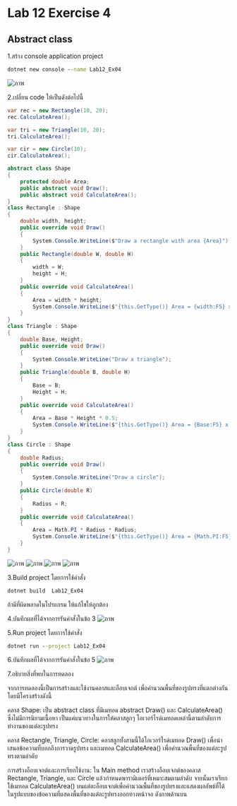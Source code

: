 # Lab 12 Exercise 4

## Abstract class

1.สร้าง console application project

```cmd
dotnet new console --name Lab12_Ex04
```
![ภาพ](https://github.com/AnchisaPhetnoi/03376836-OOP-2566-Lab-12/assets/144197034/40ec53b6-7cd7-480e-ade5-3ae66a941dcd)

2.เปลี่ยน code ให้เป็นดังต่อไปนี้

```cs
var rec = new Rectangle(10, 20);
rec.CalculateArea();

var tri = new Triangle(10, 20);
tri.CalculateArea();

var cir = new Circle(10);
cir.CalculateArea();

abstract class Shape
{
    protected double Area;
    public abstract void Draw();
    public abstract void CalculateArea();
}
class Rectangle : Shape
{
    double width, height;
    public override void Draw()
    {
        System.Console.WriteLine($"Draw a rectangle with area {Area}");
    }
    public Rectangle(double W, double H)
    {
        width = W;
        height = H;
    }
    public override void CalculateArea()
    {
        Area = width * height;
        System.Console.WriteLine($"{this.GetType()} Area = {width:F5} x {height:F5} = {Area:F5} unit(s)");
    }
}
class Triangle : Shape
{
    double Base, Height;
    public override void Draw()
    {
        System.Console.WriteLine("Draw a triangle");
    }
    public Triangle(double B, double H)
    {
        Base = B;
        Height = H;
    }
    public override void CalculateArea()
    {
        Area = Base * Height * 0.5;
        System.Console.WriteLine($"{this.GetType()} Area = {Base:F5} x {Height:F5} x 1/2  = {Area:F5} unit(s)");
    }
}
class Circle : Shape
{
    double Radius;
    public override void Draw()
    {
        System.Console.WriteLine("Draw a circle");
    }
    public Circle(double R)
    {
        Radius = R;
    }
    public override void CalculateArea()
    {
        Area = Math.PI * Radius * Radius;
        System.Console.WriteLine($"{this.GetType()} Area = {Math.PI:F5} x {Radius} ^2  = {Area:F5} unit(s)");
    }
}
```
![ภาพ](https://github.com/AnchisaPhetnoi/03376836-OOP-2566-Lab-12/assets/144197034/492235fc-2813-452e-a040-20e1bf78e1cb)
![ภาพ](https://github.com/AnchisaPhetnoi/03376836-OOP-2566-Lab-12/assets/144197034/d00070a9-bb5e-4a5c-9db2-a54251c59d8b)
![ภาพ](https://github.com/AnchisaPhetnoi/03376836-OOP-2566-Lab-12/assets/144197034/98cb5e7b-180c-434f-b711-8594003c9826)
![ภาพ](https://github.com/AnchisaPhetnoi/03376836-OOP-2566-Lab-12/assets/144197034/d515000f-f0ae-4310-947f-d2ac552c73f8)

3.Build project โดยการใช้คำสั่ง

```cmd
dotnet build  Lab12_Ex04
```

ถ้ามีที่ผิดพลาดในโปรแกรม ให้แก้ไขให้ถูกต้อง

4.บันทึกผลที่ได้จากการรันคำสั่งในข้อ 3
![ภาพ](https://github.com/AnchisaPhetnoi/03376836-OOP-2566-Lab-12/assets/144197034/3243c4a4-40a7-4fd3-add0-91d1bd090d55)

5.Run project โดยการใช้คำสั่ง

```cmd
dotnet run --project Lab12_Ex04
```

6.บันทึกผลที่ได้จากการรันคำสั่งในข้อ 5
![ภาพ](https://github.com/AnchisaPhetnoi/03376836-OOP-2566-Lab-12/assets/144197034/140e4109-2872-4d2e-83cd-a39b7949b294)

7.อธิบายสิ่งที่พบในการทดลอง

จากการทดลองนี้เป็นการสร้างและใช้งานคลาสและอ็อบเจกต์ เพื่อคำนวณพื้นที่ของรูปทรงที่แตกต่างกัน โดยมีโครงสร้างดังนี้

คลาส Shape: เป็น abstract class ที่มีเมทอด abstract Draw() และ CalculateArea() ซึ่งไม่มีการนิยามเนื้อหา เป็นแค่แนวทางในการให้คลาสลูกๆ โอเวอร์ไรด์เมทอดเหล่านี้ตามลำดับการทำงานของแต่ละรูปทรง

คลาส Rectangle, Triangle, Circle: คลาสลูกทั้งสามนี้ได้โอเวอร์ไรด์เมทอด Draw() เพื่อนำเสนอข้อความที่บอกถึงการวาดรูปทรง และเมทอด CalculateArea() เพื่อคำนวณพื้นที่ของแต่ละรูปทรงตามลำดับ

การสร้างอ็อบเจกต์และการเรียกใช้งาน: ใน Main method เราสร้างอ็อบเจกต์ของคลาส Rectangle, Triangle, และ Circle แล้วกำหนดพารามิเตอร์ที่เหมาะสมตามลำดับ จากนั้นเราเรียกใช้เมทอด CalculateArea() บนแต่ละอ็อบเจกต์เพื่อคำนวณพื้นที่ของรูปทรงและแสดงผลลัพธ์ที่ได้ในรูปแบบของข้อความที่แสดงพื้นที่ของแต่ละรูปทรงออกทางหน้าจอ ดังภาพด้านบน
